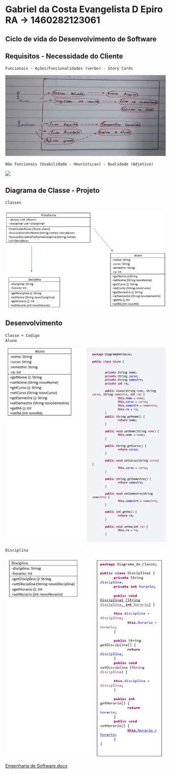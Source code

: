 # Gabriel da Costa Evangelista D Epiro     RA -> 1460282123061
## Ciclo de vida do Desenvolvimento de Software

## Requisitos - Necessidade do Cliente

    Funcionais - Ações/Funcionalidades (verbo) - Story Cards
  
  <img src="https://github.com/GabrielDepiro/Bertoti/blob/main/Engenharia%20de%20Software/Requisitos%20Funcionais.jpg">
  

    Não Funcionais (Usabilidade - Heurísticas) - Qualidade (Adjetivo)
  
  <img src="https://github.com/GabrielDepiro/Bertoti/blob/main/Engenharia%20de%20Software/Requisitos%20N%C3%A3o%20Funcionais.jpg">
  
  
  ## Diagrama de Classe - Projeto
    Classes
   <img src="https://github.com/GabrielDepiro/Bertoti/blob/main/Engenharia%20de%20Software/Diagrama%20de%20Classe.png">
  
  ## Desenvolvimento
    Classe + Codigo
    Aluno
   <img src="https://github.com/GabrielDepiro/Bertoti/blob/main/Engenharia%20de%20Software/Codigo%20Aluno.png">
   
    Disciplina
   <img src ="https://github.com/GabrielDepiro/Bertoti/blob/main/Engenharia%20de%20Software/Codigo%20Disciplina.png">
  

[Engenharia de Software.docx](https://github.com/GabrielDepiro/Bertoti/files/8249011/Engenharia.de.Software.docx)


